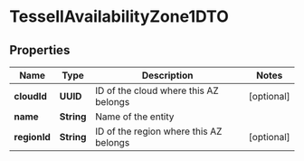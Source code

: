 

# TessellAvailabilityZone1DTO


## Properties

Name | Type | Description | Notes
------------ | ------------- | ------------- | -------------
**cloudId** | **UUID** | ID of the cloud where this AZ belongs |  [optional]
**name** | **String** | Name of the entity | 
**regionId** | **String** | ID of the region where this AZ belongs |  [optional]



